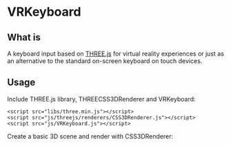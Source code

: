 # VRKeyboard

## What is
A keyboard input based on [THREE.js](https://threejs.org/) for virtual reality experiences or just as an alternative to the standard on-screen keyboard on touch devices.

## Usage

Include THREE.js library, THREECSS3DRenderer and VRKeyboard:

    <script src="libs/three.min.js"></script>
    <script src="js/threejs/renderers/CSS3DRenderer.js"></script>
    <script src="js/VRKeyboard.js"></script>


Create a basic 3D scene and render with CSS3DRenderer:
    <script>
    var container;
    var camera;
    var sceneCss, rendererCss;

    function init(element)
    {
        container= document.getElementById(element);
        camera = new THREE.PerspectiveCamera(45, window.innerWidth / window.innerHeight, 1, 20000);
        sceneCss = new THREE.Scene();
        rendererCss = new THREE.CSS3DRenderer();
        rendererCss.setSize(window.innerWidth, window.innerHeight);
        rendererCss.domElement.style.position = 'absolute';
        rendererCss.domElement.style.top = 0;
        container.appendChild(rendererCss.domElement);
        camera.position.set(0, 0, 1500);
        camera.lookAt(new THREE.Vector3(0,0,0))
        window.addEventListener('resize', onWindowResize, false);
        animate();
    }

    function onWindowResize()
    {
        camera.aspect = window.innerWidth / window.innerHeight;
        camera.updateProjectionMatrix();
        rendererCss.setSize(window.innerWidth, window.innerHeight);
    }
    function animate()
    {
        requestAnimationFrame(animate);
        controls.update();
        rendererCss.render(sceneCss, camera);
    }
</script>